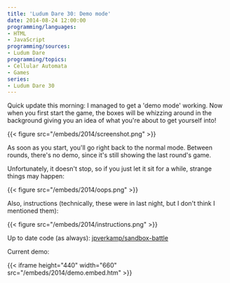 ```yaml
---
title: 'Ludum Dare 30: Demo mode'
date: 2014-08-24 12:00:00
programming/languages:
- HTML
- JavaScript
programming/sources:
- Ludum Dare
programming/topics:
- Cellular Automata
- Games
series:
- Ludum Dare 30
---
```

Quick update this morning: I managed to get a 'demo mode' working. Now when you first start the game, the boxes will be whizzing around in the background giving you an idea of what you're about to get yourself into!

<!--more-->

{{< figure src="/embeds/2014/screenshot.png" >}}

As soon as you start, you'll go right back to the normal mode. Between rounds, there's no demo, since it's still showing the last round's game.

Unfortunately, it doesn't stop, so if you just let it sit for a while, strange things may happen:

{{< figure src="/embeds/2014/oops.png" >}}

Also, instructions (technically, these were in last night, but I don't think I mentioned them):

{{< figure src="/embeds/2014/instructions.png" >}}

Up to date code (as always): <a href="https://github.com/jpverkamp/sandbox-battle">jpverkamp/sandbox-battle</a>

Current demo:

{{< iframe height="440" width="660" src="/embeds/2014/demo.embed.htm" >}}
